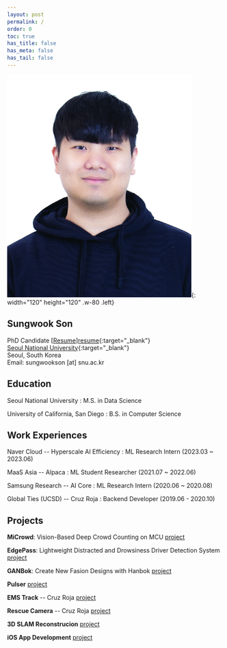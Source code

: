 ```yaml
---
layout: post
permalink: /
order: 0
toc: true
has_title: false
has_meta: false
has_tail: false
---
```


<!-- ---
# the default layout is 'page'
layout: page
icon: fas fa-info-circle
order: 0
title: About Me
pin: true
toc: true
--- -->

![Avatar](/assets/img/profile/IMG_1868.JPG){: width="120" height="120" .w-80 .left}
## Sungwook Son
PhD Candidate [[Resume]][resume]{:target="_blank"}  
[Seoul National University][snu]{:target="_blank"}  
Seoul, South Korea  
Email: sungwookson [at] snu.ac.kr
<br>


## Education
Seoul National University
: M.S. in Data Science

University of California, San Diego
: B.S. in Computer Science 

## Work Experiences
Naver Cloud -- Hyperscale AI Efficiency
: ML Research Intern (2023.03 ~ 2023.06)

MaaS Asia -- Alpaca
: ML Student Researcher (2021.07 ~ 2022.06)

Samsung Research -- AI Core
: ML Research Intern (2020.06 ~ 2020.08)

Global Ties (UCSD) -- Cruz Roja
: Backend Developer (2019.06 - 2020.10)




## Projects

**MiCrowd**: Vision-Based Deep Crowd Counting on MCU [project][microwd]

**EdgePass**: Lightweight Distracted and Drowsiness Driver Detection System [project][edgepass]

**GANBok**: Create New Fasion Designs with Hanbok [project][ganbok]

**Pulser** [project][pulser]

**EMS Track** -- Cruz Roja [project][emstrack]

**Rescue Camera** -- Cruz Roja [project][rescam]

**3D SLAM Reconstrucion** [project][slam]

**iOS App Development** [project][ios]


<!-- ## Projects

MiCrowd: Vision-Based Deep Crowd Counting on MCU
: Pple prediction

> More about [project][microwd]
{: .prompt-info }


EdgePass: Lightweight Distracted and Drowsiness Driver Detection System
: Drowiness detection

> More about [project][edgepass]
{: .prompt-info }



GANBok: Create New Fasion Designs with Hanbok
: Image generation

> More about [project][ganbok]
{: .prompt-info }

Pulser
: UCSD HC4H

> More about [project][pulser]
{: .prompt-info }



EMS Track -- Cruz Roja
: UCSD Global Ties

> More about [project][emstrack]
{: .prompt-info }



Rescue Camera -- Cruz Roja
: Rescue Camera

> More about [project][rescam]
{: .prompt-info }



3D SLAM Reconstrucion
: Google Tango

> More about [project][slam]
{: .prompt-info }



iOS App Development
: iOS App Developments

> More about [project][ios]
{: .prompt-info } -->



<!-- > Add Markdown syntax content to file `_tabs/about.md`{: .filepath } and it will show up on this page.
{: .prompt-tip } -->

[snu]: https://www.snu.ac.kr
[resume]: https://docs.google.com/viewer?url=https://github.com/sungwookson/resume-public/releases/latest/download/resume.pdf
[microwd]: /blog/microwd/
[edgepass]: /blog/edgepass/
[ganbok]: /blog/ganbok/
[pulser]: /blog/pulser/
[emstrack]: /blog/emstrack/
[rescam]: /blog/rescue-camera/
[slam]: /blog/3d-reconstruction/
[ios]: /blog/ios-app-development/